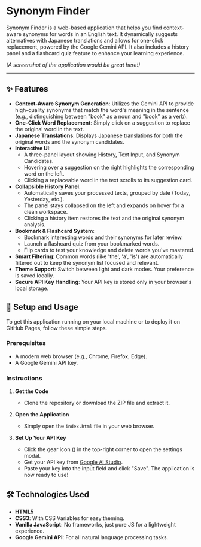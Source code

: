 # Synonym Finder

Synonym Finder is a web-based application that helps you find context-aware synonyms for words in an English text. It dynamically suggests alternatives with Japanese translations and allows for one-click replacement, powered by the Google Gemini API. It also includes a history panel and a flashcard quiz feature to enhance your learning experience.

*(A screenshot of the application would be great here!)*

---

## ✨ Features

- **Context-Aware Synonym Generation**: Utilizes the Gemini API to provide high-quality synonyms that match the word's meaning in the sentence (e.g., distinguishing between "book" as a noun and "book" as a verb).
- **One-Click Word Replacement**: Simply click on a suggestion to replace the original word in the text.
- **Japanese Translations**: Displays Japanese translations for both the original words and the synonym candidates.
- **Interactive UI**:
    - A three-panel layout showing History, Text Input, and Synonym Candidates.
    - Hovering over a suggestion on the right highlights the corresponding word on the left.
    - Clicking a replaceable word in the text scrolls to its suggestion card.
- **Collapsible History Panel**:
    - Automatically saves your processed texts, grouped by date (Today, Yesterday, etc.).
    - The panel stays collapsed on the left and expands on hover for a clean workspace.
    - Clicking a history item restores the text and the original synonym analysis.
- **Bookmark & Flashcard System**:
    - Bookmark interesting words and their synonyms for later review.
    - Launch a flashcard quiz from your bookmarked words.
    - Flip cards to test your knowledge and delete words you've mastered.
- **Smart Filtering**: Common words (like 'the', 'a', 'is') are automatically filtered out to keep the synonym list focused and relevant.
- **Theme Support**: Switch between light and dark modes. Your preference is saved locally.
- **Secure API Key Handling**: Your API key is stored only in your browser's local storage.

## 🚀 Setup and Usage

To get this application running on your local machine or to deploy it on GitHub Pages, follow these simple steps.

### Prerequisites

- A modern web browser (e.g., Chrome, Firefox, Edge).
- A Google Gemini API key.

### Instructions

1.  **Get the Code**
    - Clone the repository or download the ZIP file and extract it.

2.  **Open the Application**
    - Simply open the `index.html` file in your web browser.

3.  **Set Up Your API Key**
    - Click the gear icon (<i class="fas fa-cog"></i>) in the top-right corner to open the settings modal.
    - Get your API key from [Google AI Studio](https://aistudio.google.com/app/apikey).
    - Paste your key into the input field and click "Save". The application is now ready to use!

## 🛠️ Technologies Used

- **HTML5**
- **CSS3**: With CSS Variables for easy theming.
- **Vanilla JavaScript**: No frameworks, just pure JS for a lightweight experience.
- **Google Gemini API**: For all natural language processing tasks.